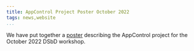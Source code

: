 ```yaml
---
title: AppControl Project Poster October 2022
tags: news,website
...
```


We have put together a [poster](/media/Poster_10_2022.pdf) describing the AppControl project for the October 2022 DSbD workshop. 


